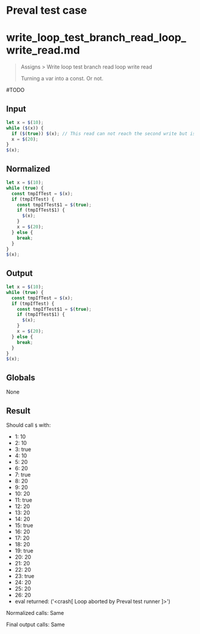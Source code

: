 # Preval test case

# write_loop_test_branch_read_loop_write_read.md

> Assigns > Write loop test branch read loop write read
>
> Turning a var into a const. Or not.

#TODO

## Input

`````js filename=intro
let x = $(10);
while ($(x)) {
  if ($(true)) $(x); // This read can not reach the second write but is still in same loop
  x = $(20);
}
$(x);
`````

## Normalized

`````js filename=intro
let x = $(10);
while (true) {
  const tmpIfTest = $(x);
  if (tmpIfTest) {
    const tmpIfTest$1 = $(true);
    if (tmpIfTest$1) {
      $(x);
    }
    x = $(20);
  } else {
    break;
  }
}
$(x);
`````

## Output

`````js filename=intro
let x = $(10);
while (true) {
  const tmpIfTest = $(x);
  if (tmpIfTest) {
    const tmpIfTest$1 = $(true);
    if (tmpIfTest$1) {
      $(x);
    }
    x = $(20);
  } else {
    break;
  }
}
$(x);
`````

## Globals

None

## Result

Should call `$` with:
 - 1: 10
 - 2: 10
 - 3: true
 - 4: 10
 - 5: 20
 - 6: 20
 - 7: true
 - 8: 20
 - 9: 20
 - 10: 20
 - 11: true
 - 12: 20
 - 13: 20
 - 14: 20
 - 15: true
 - 16: 20
 - 17: 20
 - 18: 20
 - 19: true
 - 20: 20
 - 21: 20
 - 22: 20
 - 23: true
 - 24: 20
 - 25: 20
 - 26: 20
 - eval returned: ('<crash[ Loop aborted by Preval test runner ]>')

Normalized calls: Same

Final output calls: Same
